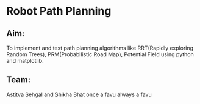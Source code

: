 # Robot Path Planning

## Aim:
To implement and test path planning algorithms like RRT(Rapidly exploring Random Trees), PRM(Probabilistic Road Map), Potential Field using python and matplotlib.

## Team:
Astitva Sehgal and Shikha Bhat
once a favu always a favu 
